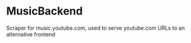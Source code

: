 # MusicBackend
Scraper for music.youtube.com, used to serve youtube.com URLs to an alternative frontend
